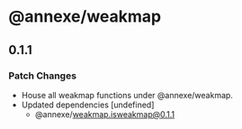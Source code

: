 # @annexe/weakmap

## 0.1.1

### Patch Changes

- House all weakmap functions under @annexe/weakmap.
- Updated dependencies [undefined]
  - @annexe/weakmap.isweakmap@0.1.1
